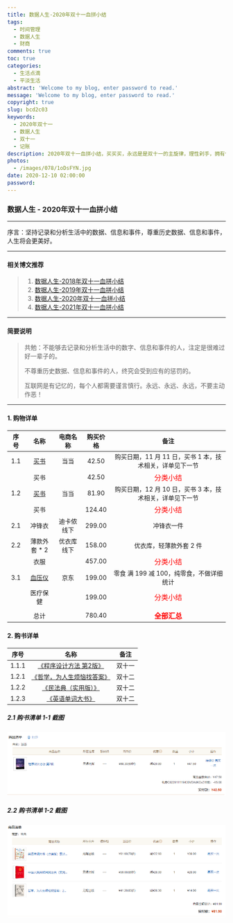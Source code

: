 ```yaml
---
title: 数据人生-2020年双十一血拼小结
tags:
  - 时间管理
  - 数据人生
  - 财商
comments: true
toc: true
categories:
  - 生活点滴
  - 平淡生活
abstract: 'Welcome to my blog, enter password to read.'
message: 'Welcome to my blog, enter password to read.'
copyright: true
slug: bcd2c03
keywords:
  - 2020年双十一
  - 数据人生
  - 双十一
  - 记账
description: 2020年双十一血拼小结，买买买，永远是是双十一的主旋律，理性剁手，拥有健全人生，拥有美好未来。
photos:
  - /images/078/1oDsFYN.jpg
date: 2020-12-10 02:00:00
password:
---
```

<script type="text/javascript" src="/assets/js/dist/bai.js"></script>

### 数据人生 - 2020年双十一血拼小结
------
>
序言：坚持记录和分析生活中的数据、信息和事件，尊重历史数据、信息和事件，人生将会更美好。
>
------

#### 相关博文推荐
> 1. [数据人生-2018年双十一血拼小结](/archives/8a5537ad.html)
> 2. [数据人生-2019年双十一血拼小结](/archives/701ac242.html)
> 3. [数据人生-2020年双十一血拼小结](/archives/bcd2c03.html)
> 4. [数据人生-2021年双十一血拼小结](/archives/9498902c.html)
------

#### 简要说明
> 共勉：不能够去记录和分析生活中的数字、信息和事件的人，注定是很难过好一辈子的。
>
> 不尊重历史数据、信息和事件的人，终究会受到应有的惩罚的。
>
> 互联网是有记忆的，每个人都需要谨言慎行。永远、永远、永远，不要主动作恶！
>
------

#### 1. 购物详单

| 序号 |       名称        |  电商名称   | 购买价格  |          备注                                              |
| :--: | :---------------: | :---------: | :-------: | :--------------------------------------------------------: |
|  1.1 | [买书](https://www.geekpanshi.com/archives/bcd2c03.html#2-购书详单)              | 当当        |   42.50   | 购买日期，11 月 11 日，买书 1 本，技术相关，详单见下一节   |
|      | 买书              |             |   42.50   | <font color="#FF0000" size=3>分类小结</font>               |
|  1.2 | [买书](https://www.geekpanshi.com/archives/bcd2c03.html#2-购书详单)              | 当当        |   81.90   | 购买日期，12 月 10 日，买书 3 本，技术相关，详单见下一节   |
|      | 买书              |             |  124.4‬0   | <font color="#FF0000" size=3>分类小结</font>               |
|  2.1 | 冲锋衣            | 迪卡侬线下  |  299.00   | 冲锋衣一件                                                 |
|  2.2 | 薄款外套 * 2      | 优衣库线下  |  158.00   | 优衣库，轻薄款外套 2 件                                    |
|      | 衣服              |             |  457.00   | <font color="#FF0000" size=3>分类小结</font>               |
|  3.1 | [血压仪](https://item.jd.com/1726938.html)            | 京东        |  199.00   | 零食 满 199 减 100，纯零食，不做详细统计                   |
|      | 医疗保健          |             |  199.00   | <font color="#FF0000" size=3>分类小结</font>               |
|      |                   |             |           |                                                            |
|      | 总计              |             |  780.4‬0   | <font color="#FF0000" size=3>**全部汇总**</font>           |

#### 2. 购书详单

| 序号   |       名称                                                                             | 备注   |
| :----: | :-----------------------------------------------------------------------------------:  | :----: |
| 1.1.1  | [《程序设计方法 第2版》](http://product.dangdang.com/29138524.html)                    | 双十一 |
| 1.2.1  | [《哲学，为人生烦恼找答案》](http://product.dangdang.com/29134627.html)                | 双十二 |
| 1.2.2  | [《民法典（实用版）》](http://product.dangdang.com/28558295.html)                      | 双十二 |
| 1.2.3  | [《英语单词大书》](http://product.dangdang.com/28480385.html)                          | 双十二 |

##### 2.1 购书清单 1-1 截图
![购书清单-1-1](/images/241/001.png)

##### 2.2 购书清单 1-2 截图
![购书清单-1-2](/images/241/002.png)


